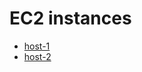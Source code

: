 # EC2 instances
- [host-1](http://ec2-18-222-77-154.us-east-2.compute.amazonaws.com)
- [host-2](http://ec2-3-142-150-237.us-east-2.compute.amazonaws.com)